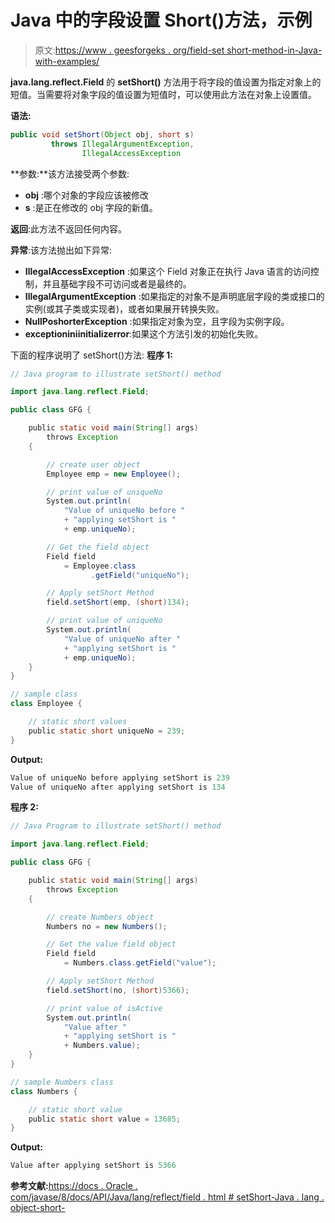 # Java 中的字段设置 Short()方法，示例

> 原文:[https://www . geesforgeks . org/field-set short-method-in-Java-with-examples/](https://www.geeksforgeeks.org/field-setshort-method-in-java-with-examples/)

**java.lang.reflect.Field** 的 **setShort()** 方法用于将字段的值设置为指定对象上的短值。当需要将对象字段的值设置为短值时，可以使用此方法在对象上设置值。

**语法:**

```java
public void setShort(Object obj, short s)
         throws IllegalArgumentException,
                IllegalAccessException

```

**参数:**该方法接受两个参数:

*   **obj** :哪个对象的字段应该被修改
*   **s** :是正在修改的 obj 字段的新值。

**返回**:此方法不返回任何内容。

**异常**:该方法抛出如下异常:

*   **IllegalAccessException** :如果这个 Field 对象正在执行 Java 语言的访问控制，并且基础字段不可访问或者是最终的。
*   **IllegalArgumentException** :如果指定的对象不是声明底层字段的类或接口的实例(或其子类或实现者)，或者如果展开转换失败。
*   **NullPoshorterException** :如果指定对象为空，且字段为实例字段。
*   **exceptioniniinitializerror**:如果这个方法引发的初始化失败。

下面的程序说明了 setShort()方法:
**程序 1:**

```java
// Java program to illustrate setShort() method

import java.lang.reflect.Field;

public class GFG {

    public static void main(String[] args)
        throws Exception
    {

        // create user object
        Employee emp = new Employee();

        // print value of uniqueNo
        System.out.println(
            "Value of uniqueNo before "
            + "applying setShort is "
            + emp.uniqueNo);

        // Get the field object
        Field field
            = Employee.class
                  .getField("uniqueNo");

        // Apply setShort Method
        field.setShort(emp, (short)134);

        // print value of uniqueNo
        System.out.println(
            "Value of uniqueNo after "
            + "applying setShort is "
            + emp.uniqueNo);
    }
}

// sample class
class Employee {

    // static short values
    public static short uniqueNo = 239;
}
```

**Output:**

```java
Value of uniqueNo before applying setShort is 239
Value of uniqueNo after applying setShort is 134

```

**程序 2:**

```java
// Java Program to illustrate setShort() method

import java.lang.reflect.Field;

public class GFG {

    public static void main(String[] args)
        throws Exception
    {

        // create Numbers object
        Numbers no = new Numbers();

        // Get the value field object
        Field field
            = Numbers.class.getField("value");

        // Apply setShort Method
        field.setShort(no, (short)5366);

        // print value of isActive
        System.out.println(
            "Value after "
            + "applying setShort is "
            + Numbers.value);
    }
}

// sample Numbers class
class Numbers {

    // static short value
    public static short value = 13685;
}
```

**Output:**

```java
Value after applying setShort is 5366

```

**参考文献:**[https://docs . Oracle . com/javase/8/docs/API/Java/lang/reflect/field . html # setShort-Java . lang . object-short-](https://docs.oracle.com/javase/8/docs/api/java/lang/reflect/Field.html#setShort-java.lang.Object-short-)